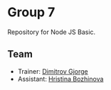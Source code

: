 # Group 7

Repository for Node JS Basic.

## Team

- Trainer: [Dimitrov Gjorge](mailto:dimitrov.gjorge@protonmail.com)
- Assistant: [Hristina Bozhinova](mailto:hristina.bozhinova93@gmail.com)
